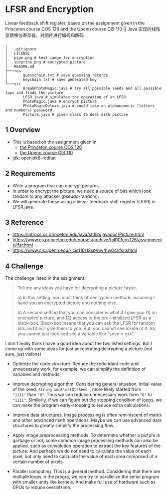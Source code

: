 # LFSR and Encryption

Linear feedback shift register, based on the assignment given in the Princeton course COS 126 and the Upenn course CIS 110 || Java 实现的线性反馈移位寄存器，对图片进行编码和解码

```
.
│   .gitignore
│   LICENSE
│   pipe.png # test iamge for encryption
│   surprise.png # encrypted picture
│   README.md
├───res
│       guesschain.txt # save guessing records
│       keychain.txt # save generated key
└───src
        BreakPhotoMagic.java # try all possible seeds and all possible taps and finds the picture
        LFSR.java # simulates the operation of an LFSR
        PhotoMagic.java # encrypt picture
        PhotoMagicDeluxe.java # could take an alphanumeric (letters and numbers) password
        Picture.java # given class to deal eith picture
```

## 1 Overview
- This is based on the assignment given in
  - [the Princeton course COS 126](https://www.cs.princeton.edu/courses/archive/fall10/cos126/assignments/lfsr.html)
  - [the Upenn course CIS 110](https://www.cis.upenn.edu/~cis110/13sp/hw/hw04/lfsr.shtml)
- jdk: openjdk8-redhat

## 2 Requirements
- Write a program that can encrypt pictures.
- In order to encrypt the picture, we need a source of bits which look random to any attacker (pseudo-random).
- We will generate these using a linear feedback shift register (LFSR) in LFSR.java.

## 3 Reference
- https://introcs.cs.princeton.edu/java/stdlib/javadoc/Picture.html
- https://www.cs.princeton.edu/courses/archive/fall10/cos126/assignments/lfsr.html
- https://www.cis.upenn.edu/~cis110/13sp/hw/hw04/lfsr.shtml

## 4 Challenge
The challenge listed in the assignment:
> Tell me any ideas you have for decrypting a picture faster.
>
> a) In this setting, you must think of decryption methods assuming I hand you an encrypted picture and nothing else.
>
> b) A second setting that you can consider is what if I give you (1) an encrypted picture, and (2) access to the pre-initialized LFSR as a black-box. Black-box means that you can ask the LFSR for random bits and it will give them to you. But, you cannot see inside of it. So, you cannot just look and see a variable like "seed = xxx".


I don't really think I have a good idea about the two listed settings. But I come up with some ideas for just accelerating decrypting a picture.(not sure, just visions)

- Optimize the code structure. Reduce the redundant code and unnecessary work, for example, we can simplify the definition of variables and methods.

- Improve decrypting algorithm. Considering general situation, initial value of the seed: `String smallestStrSeed `, more likely started from `"1111"` than `"0"`. Thus we can reduce unnecessary work form `"0"` to `"1111"`. Similarly, if we can figure out the stopping condition of loops, we can make the program early-stopping to reduce extra calculations.

- Improve data structures. Image processing is often reminiscent of matrix and other advanced math operations. Maybe we can use advanced data structures to greatly simplify the processing flow.

- Apply image preprocessing methods. To determine whether a picture is garbage or not, some common image processing methods can also be applied, such as convolution operation to extract the key features of the picture. And perhaps we do not need to calculate the value of each pixel, but only need to calculate the value of each area composed of a certain number of pixels.

- Parallel computing. This is a general method. Considering that there are multiple loops in the progra, we can try to parallelize the serial program with smaller units like kernels. And make full use of hardware such as GPUs to reduce overall time.
